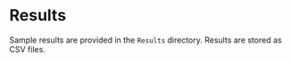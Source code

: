 # Results

Sample results are provided in the `Results` directory. Results are stored as CSV files.
